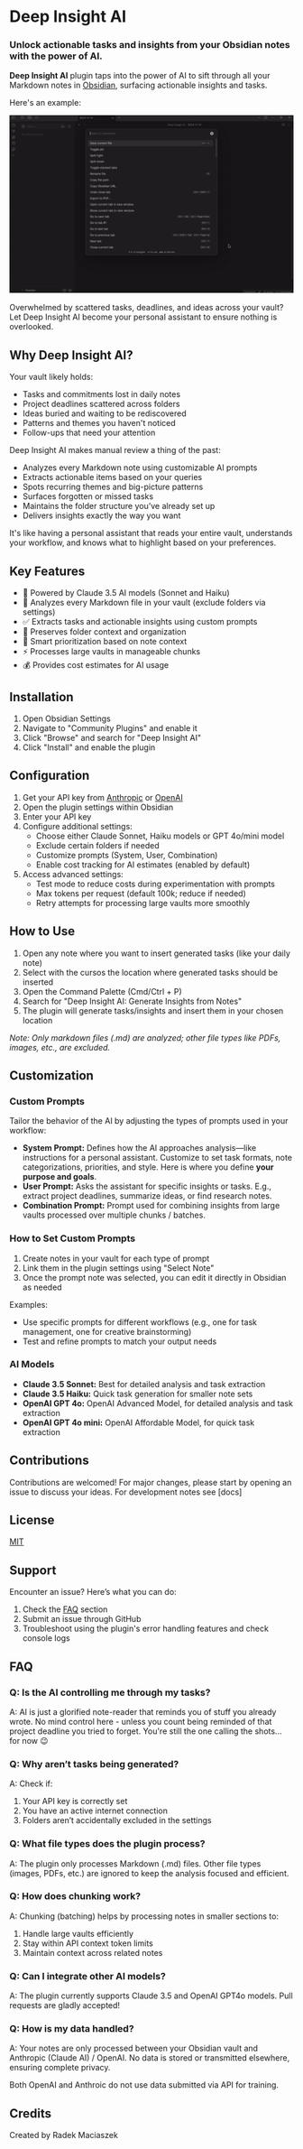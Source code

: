 # Deep Insight AI

### Unlock actionable tasks and insights from your Obsidian notes with the power of AI.

**Deep Insight AI** plugin taps into the power of AI to sift through all your Markdown notes in [Obsidian](https://obsidian.md/), surfacing actionable insights and tasks.

Here's an example:

![Deep Insight AI Demo](docs/deep-insight-ai-demo.gif)

Overwhelmed by scattered tasks, deadlines, and ideas across your vault? Let Deep Insight AI become your personal assistant to ensure nothing is overlooked.

## Why Deep Insight AI?

Your vault likely holds:
- Tasks and commitments lost in daily notes
- Project deadlines scattered across folders
- Ideas buried and waiting to be rediscovered
- Patterns and themes you haven't noticed
- Follow-ups that need your attention

Deep Insight AI makes manual review a thing of the past:
- Analyzes every Markdown note using customizable AI prompts
- Extracts actionable items based on your queries
- Spots recurring themes and big-picture patterns
- Surfaces forgotten or missed tasks
- Maintains the folder structure you’ve already set up
- Delivers insights exactly the way you want

It's like having a personal assistant that reads your entire vault, understands your workflow, and knows what to highlight based on your preferences.

## Key Features

- 🤖 Powered by Claude 3.5 AI models (Sonnet and Haiku)
- 📝 Analyzes every Markdown file in your vault (exclude folders via settings)
- ✅ Extracts tasks and actionable insights using custom prompts
- 📁 Preserves folder context and organization
- 🎯 Smart prioritization based on note context
- ⚡ Processes large vaults in manageable chunks
- 💰 Provides cost estimates for AI usage

## Installation

1. Open Obsidian Settings
2. Navigate to "Community Plugins" and enable it
3. Click "Browse" and search for "Deep Insight AI"
4. Click "Install" and enable the plugin

## Configuration

1. Get your API key from [Anthropic](https://console.anthropic.com/settings/keys) or [OpenAI](https://platform.openai.com/api-keys)
2. Open the plugin settings within Obsidian
3. Enter your API key
4. Configure additional settings:
   - Choose either Claude Sonnet, Haiku models or GPT 4o/mini model
   - Exclude certain folders if needed
   - Customize prompts (System, User, Combination)
   - Enable cost tracking for AI estimates (enabled by default)
5. Access advanced settings:
   - Test mode to reduce costs during experimentation with prompts
   - Max tokens per request (default 100k; reduce if needed)
   - Retry attempts for processing large vaults more smoothly

## How to Use

1. Open any note where you want to insert generated tasks (like your daily note)
2. Select with the cursos the location where generated tasks should be inserted
3. Open the Command Palette (Cmd/Ctrl + P)
4. Search for "Deep Insight AI: Generate Insights from Notes"
5. The plugin will generate tasks/insights and insert them in your chosen location

*Note: Only markdown files (.md) are analyzed; other file types like PDFs, images, etc., are excluded.*

## Customization

### Custom Prompts

Tailor the behavior of the AI by adjusting the types of prompts used in your workflow:

- **System Prompt:** Defines how the AI approaches analysis—like instructions for a personal assistant. Customize to set task formats, note categorizations, priorities, and style. Here is where you define **your purpose and goals**.
- **User Prompt:** Asks the assistant for specific insights or tasks. E.g., extract project deadlines, summarize ideas, or find research notes.
- **Combination Prompt:** Prompt used for combining insights from large vaults processed over multiple chunks / batches.

### How to Set Custom Prompts

1. Create notes in your vault for each type of prompt
2. Link them in the plugin settings using "Select Note"
3. Once the prompt note was selected, you can edit it directly in Obsidian as needed

Examples:
- Use specific prompts for different workflows (e.g., one for task management, one for creative brainstorming)
- Test and refine prompts to match your output needs

### AI Models

- **Claude 3.5 Sonnet:** Best for detailed analysis and task extraction
- **Claude 3.5 Haiku:** Quick task generation for smaller note sets
- **OpenAI GPT 4o:** OpenAI Advanced Model, for detailed analysis and task extraction
- **OpenAI GPT 4o mini:** OpenAI Affordable Model, for quick task extraction 

## Contributions

Contributions are welcomed! For major changes, please start by opening an issue to discuss your ideas.
For development notes see [docs]

## License

[MIT](LICENSE)

## Support 

Encounter an issue? Here’s what you can do:
1. Check the [FAQ](#faq) section
2. Submit an issue through GitHub
3. Troubleshoot using the plugin's error handling features and check console logs

## FAQ

### Q: Is the AI controlling me through my tasks?
A: AI is just a glorified note-reader that reminds you of stuff you already wrote. No mind control here - unless you count being reminded of that project deadline you tried to forget. You're still the one calling the shots... for now 😉

### Q: Why aren’t tasks being generated?
A: Check if:
1. Your API key is correctly set
2. You have an active internet connection
3. Folders aren’t accidentally excluded in the settings

### Q: What file types does the plugin process?
A: The plugin only processes Markdown (.md) files. Other file types (images, PDFs, etc.) are ignored to keep the analysis focused and efficient.

### Q: How does chunking work?
A: Chunking (batching) helps by processing notes in smaller sections to:
1. Handle large vaults efficiently
2. Stay within API context token limits
3. Maintain context across related notes

### Q: Can I integrate other AI models?
A: The plugin currently supports Claude 3.5 and OpenAI GPT4o models. Pull requests are gladly accepted!

### Q: How is my data handled?
A: Your notes are only processed between your Obsidian vault and Anthropic (Claude AI) / OpenAI. No data is stored or transmitted elsewhere, ensuring complete privacy.

Both OpenAI and Anthroic do not use data submitted via API for training.

## Credits

Created by Radek Maciaszek

